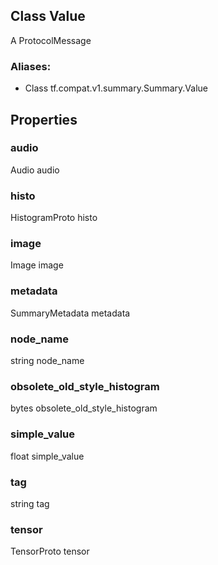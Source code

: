 ## Class Value
A ProtocolMessage
### Aliases:
- Class tf.compat.v1.summary.Summary.Value
## Properties
### audio
Audio audio
### histo
HistogramProto histo
### image
Image image
### metadata
SummaryMetadata metadata
### node_name
string node_name
### obsolete_old_style_histogram
bytes obsolete_old_style_histogram
### simple_value
float simple_value
### tag
string tag
### tensor
TensorProto tensor
